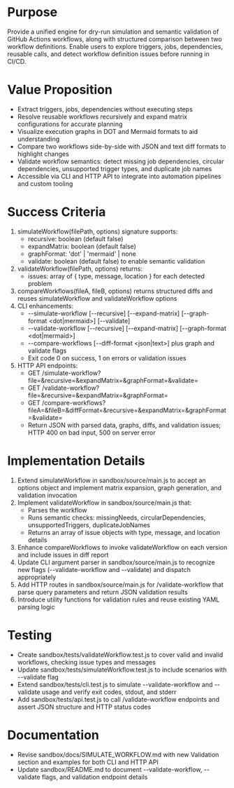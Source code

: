 # Purpose
Provide a unified engine for dry-run simulation and semantic validation of GitHub Actions workflows, along with structured comparison between two workflow definitions. Enable users to explore triggers, jobs, dependencies, reusable calls, and detect workflow definition issues before running in CI/CD.

# Value Proposition
- Extract triggers, jobs, dependencies without executing steps
- Resolve reusable workflows recursively and expand matrix configurations for accurate planning
- Visualize execution graphs in DOT and Mermaid formats to aid understanding
- Compare two workflows side-by-side with JSON and text diff formats to highlight changes
- Validate workflow semantics: detect missing job dependencies, circular dependencies, unsupported trigger types, and duplicate job names
- Accessible via CLI and HTTP API to integrate into automation pipelines and custom tooling

# Success Criteria
1. simulateWorkflow(filePath, options) signature supports:
   - recursive: boolean (default false)
   - expandMatrix: boolean (default false)
   - graphFormat: 'dot' | 'mermaid' | none
   - validate: boolean (default false) to enable semantic validation
2. validateWorkflow(filePath, options) returns:
   - issues: array of { type, message, location } for each detected problem
3. compareWorkflows(fileA, fileB, options) returns structured diffs and reuses simulateWorkflow and validateWorkflow options
4. CLI enhancements:
   - --simulate-workflow <file> [--recursive] [--expand-matrix] [--graph-format <dot|mermaid>] [--validate]
   - --validate-workflow <file> [--recursive] [--expand-matrix] [--graph-format <dot|mermaid>]
   - --compare-workflows <fileA> <fileB> [--diff-format <json|text>] plus graph and validate flags
   - Exit code 0 on success, 1 on errors or validation issues
5. HTTP API endpoints:
   - GET /simulate-workflow?file=&recursive=&expandMatrix=&graphFormat=&validate=
   - GET /validate-workflow?file=&recursive=&expandMatrix=&graphFormat=
   - GET /compare-workflows?fileA=&fileB=&diffFormat=&recursive=&expandMatrix=&graphFormat=&validate=
   - Return JSON with parsed data, graphs, diffs, and validation issues; HTTP 400 on bad input, 500 on server error

# Implementation Details
1. Extend simulateWorkflow in sandbox/source/main.js to accept an options object and implement matrix expansion, graph generation, and validation invocation
2. Implement validateWorkflow in sandbox/source/main.js that:
   - Parses the workflow
   - Runs semantic checks: missingNeeds, circularDependencies, unsupportedTriggers, duplicateJobNames
   - Returns an array of issue objects with type, message, and location details
3. Enhance compareWorkflows to invoke validateWorkflow on each version and include issues in diff report
4. Update CLI argument parser in sandbox/source/main.js to recognize new flags (--validate-workflow and --validate) and dispatch appropriately
5. Add HTTP routes in sandbox/source/main.js for /validate-workflow that parse query parameters and return JSON validation results
6. Introduce utility functions for validation rules and reuse existing YAML parsing logic

# Testing
- Create sandbox/tests/validateWorkflow.test.js to cover valid and invalid workflows, checking issue types and messages
- Update sandbox/tests/simulateWorkflow.test.js to include scenarios with --validate flag
- Extend sandbox/tests/cli.test.js to simulate --validate-workflow and --validate usage and verify exit codes, stdout, and stderr
- Add sandbox/tests/api.test.js to call /validate-workflow endpoints and assert JSON structure and HTTP status codes

# Documentation
- Revise sandbox/docs/SIMULATE_WORKFLOW.md with new Validation section and examples for both CLI and HTTP API
- Update sandbox/README.md to document --validate-workflow, --validate flags, and validation endpoint details